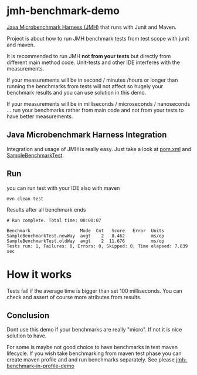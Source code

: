 # jmh-benchmark-demo
[Java Microbenchmark Harness (JMH)](http://openjdk.java.net/projects/code-tools/jmh/) that runs with Junit and Maven.

Project is about how to run JMH benchmark tests from test scope with junit and maven.

It is recommended to run JMH **not from your tests** but directly from different main method code.
Unit-tests and other IDE interferes with the measurements.

If your measurements will be in second / minutes /hours or longer than running the benchmarks from
tests will not affect so hugely your benchmark results and you can use solution in this demo.

If your measurements will be in  milliseconds / microseconds / nanoseconds ... run your benchmarks
rather from main code and not from your tests to have better measurements.

## Java Microbenchmark Harness Integration

Integration and usage of JMH is really easy. Just take a look at
[pom.xml](https://github.com/peterszatmary/jmh-benchmark-demo/blob/master/pom.xml) and
[SampleBenchmarkTest](https://github.com/peterszatmary/jmh-benchmark-demo/blob/master/src/test/java/com/szatmary/peter/SampleBenchmarkTest.java).

## Run

you can run test with your IDE also with maven
```
mvn clean test
```

Results after all benchmark ends

```
# Run complete. Total time: 00:00:07

Benchmark                   Mode  Cnt   Score   Error  Units
SampleBenchmarkTest.newWay  avgt    2   8.462          ms/op
SampleBenchmarkTest.oldWay  avgt    2  11.676          ms/op
Tests run: 1, Failures: 0, Errors: 0, Skipped: 0, Time elapsed: 7.839 sec
```

# How it works

Tests fail if the average time is bigger than set 100 milliseconds. You can check
and assert of course more atributes from results.


## Conclusion

Dont use this demo if your benchmarks are really "micro". If not it is nice solution to have.

For some is maybe not good choice to have benchmarks in test maven lifecycle.
If you wish take benchmarking from maven test phase you can create maven profile and and run
benchmarks separately. See please [jmh-benchmark-in-profile-demo](https://github.com/peterszatmary/jmh-benchmark-in-profile-demo)
